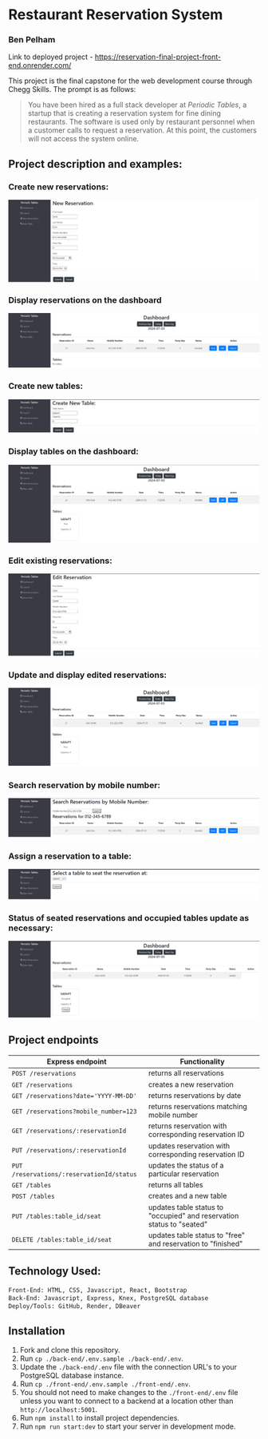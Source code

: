 # Restaurant Reservation System
### Ben Pelham

Link to deployed project - https://reservation-final-project-front-end.onrender.com/

This project is the final capstone for the web development course through Chegg Skills. The prompt is as follows:

> You have been hired as a full stack developer at _Periodic Tables_, a startup that is creating a reservation system for fine dining restaurants.
> The software is used only by restaurant personnel when a customer calls to request a reservation.
> At this point, the customers will not access the system online.


## Project description and examples:


### Create new reservations:
![create reservation](screenshots/createReservation.png)

### Display reservations on the dashboard
![display reservation](screenshots/displayReservation.png)

### Create new tables:
![create table](screenshots/createTable.png)

### Display tables on the dashboard:
![display table](screenshots/displayTable.png)


### Edit existing reservations:
![edit reservation](screenshots/editReservation.png)

### Update and display edited reservations:
![update and display edited reservations](screenshots/updateAndDisplayReservation.png)

### Search reservation by mobile number:
![search reservation](screenshots/searchReservation.png)

### Assign a reservation to a table:
![assign reservation to table](screenshots/assignReservation.png)

### Status of seated reservations and occupied tables update as necessary:
![updated status of reservation and table](screenshots/updateStatus.png)



## Project endpoints

| Express endpoint                           | Functionality                                                          |
| ------------------------------------------ | ---------------------------------------------------------------------- |
| `POST /reservations`                       | returns all reservations                                               |
| `GET /reservations`                        | creates a new reservation                                              |
| `GET /reservations?date='YYYY-MM-DD'`      | returns reservations by date                                           |
| `GET /reservations?mobile_number=123`      | returns reservations matching mobile number                            |
| `GET /reservations/:reservationId`         | returns reservation with corresponding reservation ID                  |
| `PUT /reservations/:reservationId`         | updates reservation with corresponding reservation ID                  |
| `PUT /reservations/:reservationId/status`  | updates the status of a particular reservation                         |
| `GET /tables`                              | returns all tables                                                     |
| `POST /tables`                             | creates and a new table                                                |
| `PUT /tables:table_id/seat`                | updates table status to "occupied" and reservation status to "seated"  |
| `DELETE /tables:table_id/seat`             | updates table status to "free" and reservation to "finished"           |


## Technology Used:

    Front-End: HTML, CSS, Javascript, React, Bootstrap
    Back-End: Javascript, Express, Knex, PostgreSQL database
    Deploy/Tools: GitHub, Render, DBeaver


## Installation

1. Fork and clone this repository.
1. Run `cp ./back-end/.env.sample ./back-end/.env`.
1. Update the `./back-end/.env` file with the connection URL's to your PostgreSQL database instance.
1. Run `cp ./front-end/.env.sample ./front-end/.env`.
1. You should not need to make changes to the `./front-end/.env` file unless you want to connect to a backend at a location other than `http://localhost:5001`.
1. Run `npm install` to install project dependencies.
1. Run `npm run start:dev` to start your server in development mode.